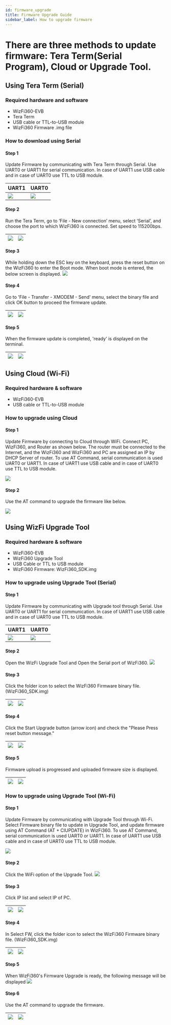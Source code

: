 ```yaml
---
id: firmware_upgrade
title: Firmware Upgrade Guide
sidebar_label: How to upgrade firmware
---
```


# There are three methods to update firmware: Tera Term(Serial Program), Cloud or Upgrade Tool.

## Using Tera Term (Serial)

### Required hardware and software

- WizFi360-EVB
- Tera Term
- USB cable or TTL-to-USB module
- WizFi360 Firmware .img file

### How to download using Serial

#### Step 1

Update Firmware by communicating with Tera Term through Serial. Use UART0 or UART1 for serial communication. In case of UART1 use USB cable and in case of UART0 use TTL to USB module.

| UART1 | UART0 |
|:--------|:--------|
| ![](/Document/img/basic_guides/firmware_upgrade/wizfi360_shield_UART1.jpg) | ![](/Document/img/basic_guides/firmware_upgrade/wizfi360_shield_UART0.jpg) |

#### Step 2

Run the Tera Term, go to ‘File - New connection’ menu, select ‘Serial’, and choose the port to which WizFi360 is connected. Set speed to 115200bps.


| ![](/Document/img/basic_guides/firmware_upgrade/tera+term.png) | ![](/Document/img/basic_guides/firmware_upgrade/tera_term_serial.png) |
|:--------|:--------|


#### Step 3

While holding down the ESC key on the keyboard, press the reset button on the WizFi360 to enter the Boot mode. When boot mode is entered, the below screen is displayed.
![](/Document/img/basic_guides/firmware_upgrade/tera_term_esc.png) 

#### Step 4

Go to 'File - Transfer - XMODEM - Send' menu, select the binary file and click OK button to proceed the firmware update.

| ![](/Document/img/basic_guides/firmware_upgrade/tera_term_xmodem.png) | ![](/Document/img/basic_guides/firmware_upgrade/tera_term_xmodem_select.jpg) |
|:--------|:--------|

#### Step 5

When the firmware update is completed, 'ready' is displayed on the terminal.

| ![](/Document/img/basic_guides/firmware_upgrade/tera_term_xmodem_transmit.jpg) | ![](/Document/img/basic_guides/firmware_upgrade/tera_term_result.png) |
|:--------|:--------|

## Using Cloud (Wi-Fi)

### Required hardware & software

- WizFi360-EVB
- USB cable or TTL-to-USB module

### How to upgrade using Cloud

#### Step 1

Update Firmware by connecting to Cloud through WiFi. Connect PC, WizFi360, and Router as shown below. The router must be connected to the Internet, and the WizFi360 and WizFi360 and PC are assigned an IP by DHCP Server of router.
To use AT Command, serial communication is used UART0 or UART1. In case of UART1 use USB cable and in case of UART0 use TTL to USB module.

 ![](/Document/img/basic_guides/firmware_upgrade/wifi_configuration.png)

 #### Step 2
 
 Use the AT command to upgrade the firmware like below.

![](/Document/img/basic_guides/firmware_upgrade/at_command_screen.png)

## Using WizFi Upgrade Tool

### Required hardware & software

-	WizFi360-EVB
-	WizFi360 Upgrade Tool
-	USB Cable or TTL to USB module
-	WizFi360 Firmware: WizFi360_SDK.img

### How to upgrade using Upgrade Tool (Serial)

#### Step 1

Update Firmware by communicating with Upgrade tool through Serial.
Use UART0 or UART1 for serial communication. In case of UART1 use USB cable and in case of UART0 use TTL to USB module.

| UART1 | UART0 |
|:--------|:--------|
| ![](/Document/img/basic_guides/firmware_upgrade/wizfi360_shield_UART1.jpg) | ![](/Document/img/basic_guides/firmware_upgrade/wizfi360_shield_UART0.jpg) |

#### Step 2

Open the WizFi Upgrade Tool and Open the Serial port of WizFi360.
![](/Document/img/basic_guides/firmware_upgrade/upgradetool_step1.png)

#### Step 3

Click the folder icon to select the WizFi360 Firmware binary file. (WizFi360_SDK.img)

| ![](/Document/img/basic_guides/firmware_upgrade/upgradetool_step1_1.png) | ![](/Document/img/basic_guides/firmware_upgrade/upgradetool_step1_2.jpg) |
|:--------|:--------|

#### Step 4

Click the Start Upgrade button (arrow icon) and check the "Please Press reset button message."

| ![](/Document/img/basic_guides/firmware_upgrade/upgradetool_step1_3.png) | ![](/Document/img/basic_guides/firmware_upgrade/upgradetool_step1_4.png) |
|:--------|:--------|

#### Step 5

Firmware upload is progressed and uploaded firmware size is displayed.

| ![](/Document/img/basic_guides/firmware_upgrade/upgradetool_step1_5.png) | ![](/Document/img/basic_guides/firmware_upgrade/upgradetool_step1_6.png) |
|:--------|:--------|

### How to upgrade using Upgrade Tool (Wi-Fi)

#### Step 1

Update Firmware by communicating with Upgrade Tool through Wi-Fi. Select Firmware binary file to update in Upgrade Tool, and update firmware using AT Command (AT + CIUPDATE) in WizFi360.
To use AT Command, serial communication is used UART0 or UART1. In case of UART1 use USB cable and in case of UART0 use TTL to USB module.

 ![](/Document/img/basic_guides/firmware_upgrade/wifi_configuration.png)

#### Step 2

Click the WiFi option of the Upgrade Tool.
![](/Document/img/basic_guides/firmware_upgrade/upgradetool_wifi.png)

#### Step 3

Click IP list and select IP of PC.

| ![](/Document/img/basic_guides/firmware_upgrade/upgradetool_wifi_1.png) | ![](/Document/img/basic_guides/firmware_upgrade/upgradetool_wifi_2.png) |
|:--------|:--------|

#### Step 4

In Select FW, click the folder icon to select the WizFi360 Firmware binary file. (WizFi360_SDK.img)

| ![](/Document/img/basic_guides/firmware_upgrade/upgradetool_wifi_3.png) | ![](/Document/img/basic_guides/firmware_upgrade/upgradetool_wifi_4.png) |
|:--------|:--------|

#### Step 5

When WizFi360's Firmware Upgrade is ready, the following message will be displayed
![](/Document/img/basic_guides/firmware_upgrade/upgradetool_wifi_5.png)

#### Step 6

Use the AT command to upgrade the firmware.

| ![](/Document/img/basic_guides/firmware_upgrade/upgradetool_wifi_6.png) | ![](/Document/img/basic_guides/firmware_upgrade/upgradetool_wifi_7.png) |
|:--------|:--------|